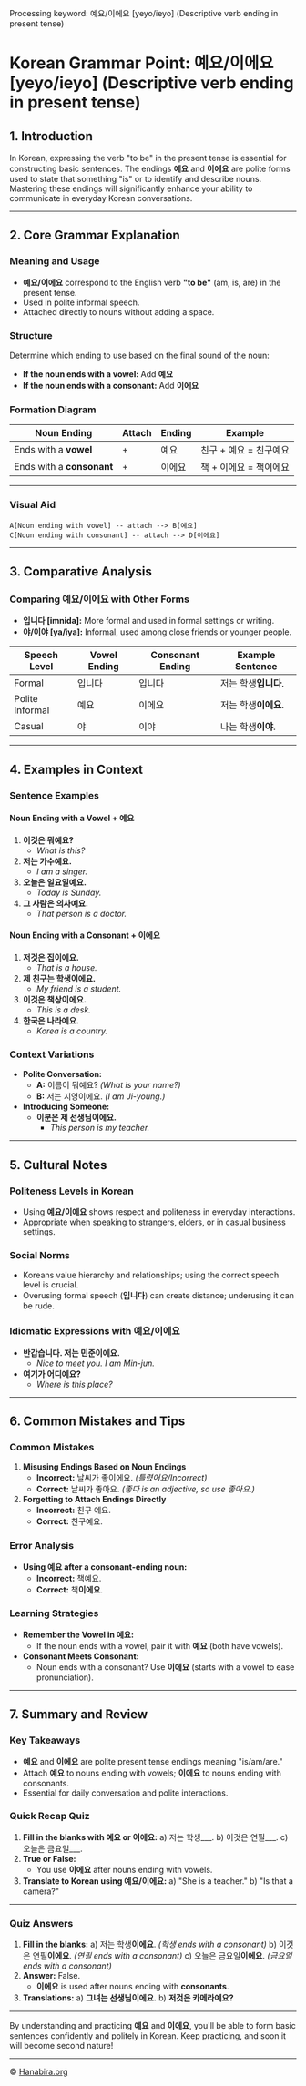 Processing keyword: 예요/이에요 [yeyo/ieyo] (Descriptive verb ending in present tense)
# Korean Grammar Point: 예요/이에요 [yeyo/ieyo] (Descriptive verb ending in present tense)

## 1. Introduction
In Korean, expressing the verb "to be" in the present tense is essential for constructing basic sentences. The endings **예요** and **이에요** are polite forms used to state that something "is" or to identify and describe nouns. Mastering these endings will significantly enhance your ability to communicate in everyday Korean conversations.

---
## 2. Core Grammar Explanation
### Meaning and Usage
- **예요/이에요** correspond to the English verb **"to be"** (am, is, are) in the present tense.
- Used in polite informal speech.
- Attached directly to nouns without adding a space.
### Structure
Determine which ending to use based on the final sound of the noun:
- **If the noun ends with a vowel:** Add **예요**
- **If the noun ends with a consonant:** Add **이에요**
### Formation Diagram
| **Noun Ending**          | **Attach** | **Ending** | **Example**            |
|--------------------------|------------|------------|------------------------|
| Ends with a **vowel**     | +          | 예요        | 친구 + 예요 = 친구예요     |
| Ends with a **consonant** | +          | 이에요      | 책 + 이에요 = 책이에요     |
---
### Visual Aid
```
A[Noun ending with vowel] -- attach --> B[예요]
C[Noun ending with consonant] -- attach --> D[이에요]
```
---
## 3. Comparative Analysis
### Comparing 예요/이에요 with Other Forms
- **입니다 [imnida]:** More formal and used in formal settings or writing.
- **야/이야 [ya/iya]:** Informal, used among close friends or younger people.

| **Speech Level** | **Vowel Ending** | **Consonant Ending** | **Example Sentence**                |
|------------------|------------------|----------------------|-------------------------------------|
| Formal           | 입니다            | 입니다                | 저는 학생**입니다**.               |
| Polite Informal  | 예요             | 이에요               | 저는 학생**이에요**.              |
| Casual           | 야               | 이야                 | 나는 학생**이야**.               |

---
## 4. Examples in Context
### Sentence Examples
#### Noun Ending with a Vowel + **예요**
1. **이것은 뭐예요?**
   - *What is this?*
2. **저는 가수예요.**
   - *I am a singer.*
3. **오늘은 일요일예요.**
   - *Today is Sunday.*
4. **그 사람은 의사예요.**
   - *That person is a doctor.*
#### Noun Ending with a Consonant + **이에요**
1. **저것은 집이에요.**
   - *That is a house.*
2. **제 친구는 학생이에요.**
   - *My friend is a student.*
3. **이것은 책상이에요.**
   - *This is a desk.*
4. **한국은 나라예요.**
   - *Korea is a country.*
### Context Variations
- **Polite Conversation:**
  - **A:** 이름이 뭐예요? *(What is your name?)*
  - **B:** 저는 지영이에요. *(I am Ji-young.)*
- **Introducing Someone:**
  - **이분은 제 선생님이에요.**
    - *This person is my teacher.*
---
## 5. Cultural Notes
### Politeness Levels in Korean
- Using **예요/이에요** shows respect and politeness in everyday interactions.
- Appropriate when speaking to strangers, elders, or in casual business settings.
### Social Norms
- Koreans value hierarchy and relationships; using the correct speech level is crucial.
- Overusing formal speech (**입니다**) can create distance; underusing it can be rude.
### Idiomatic Expressions with 예요/이에요
- **반갑습니다. 저는 민준이에요.**
  - *Nice to meet you. I am Min-jun.*
- **여기가 어디예요?**
  - *Where is this place?*
---
## 6. Common Mistakes and Tips
### Common Mistakes
1. **Misusing Endings Based on Noun Endings**
   - **Incorrect:** 날씨가 좋이에요. *(틀렸어요/Incorrect)*
   - **Correct:** 날씨가 좋아요. *(좋다 is an adjective, so use 좋아요.)*
2. **Forgetting to Attach Endings Directly**
   - **Incorrect:** 친구 예요.
   - **Correct:** 친구예요.
### Error Analysis
- **Using 예요 after a consonant-ending noun:**
  - **Incorrect:** 책예요.
  - **Correct:** 책**이에요**.
### Learning Strategies
- **Remember the Vowel in 예요:**
  - If the noun ends with a vowel, pair it with **예요** (both have vowels).
- **Consonant Meets Consonant:**
  - Noun ends with a consonant? Use **이에요** (starts with a vowel to ease pronunciation).
---
## 7. Summary and Review
### Key Takeaways
- **예요** and **이에요** are polite present tense endings meaning "is/am/are."
- Attach **예요** to nouns ending with vowels; **이에요** to nouns ending with consonants.
- Essential for daily conversation and polite interactions.
### Quick Recap Quiz
1. **Fill in the blanks with 예요 or 이에요:**
   a) 저는 학생___.
   b) 이것은 연필___.
   c) 오늘은 금요일___.
2. **True or False:**
   - You use **이에요** after nouns ending with vowels.
3. **Translate to Korean using 예요/이에요:**
   a) "She is a teacher."
   b) "Is that a camera?"
---
### Quiz Answers
1. **Fill in the blanks:**
   a) 저는 학생**이에요**. *(학생 ends with a consonant)*
   b) 이것은 연필**이에요**. *(연필 ends with a consonant)*
   c) 오늘은 금요일**이에요**. *(금요일 ends with a consonant)*
2. **Answer:** False.
   - **이에요** is used after nouns ending with **consonants**.
3. **Translations:**
   a) **그녀는 선생님이에요.**
   b) **저것은 카메라예요?**
---
By understanding and practicing **예요** and **이에요**, you'll be able to form basic sentences confidently and politely in Korean. Keep practicing, and soon it will become second nature!

---
© [Hanabira.org](https://hanabira.org)

